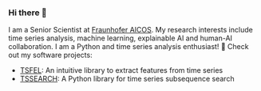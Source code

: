 ### Hi there 👋

<!--
**dmfolgado/dmfolgado** is a ✨ _special_ ✨ repository because its `README.md` (this file) appears on your GitHub profile.

Here are some ideas to get you started:

- 🔭 I’m currently working on ...
- 🌱 I’m currently learning ...
- 👯 I’m looking to collaborate on ...
- 🤔 I’m looking for help with ...
- 💬 Ask me about ...
- 📫 How to reach me: ...
- 😄 Pronouns: ...
- ⚡ Fun fact: ...
-->

I am a Senior Scientist at [Fraunhofer AICOS](https://www.aicos.fraunhofer.pt/en/home.html). My research interests include time series analysis, machine learning, explainable AI and human-AI collaboration.
I am a Python and time series analysis enthusiast! 🔭 Check out my software projects:

* [TSFEL](https://github.com/fraunhoferportugal/tsfel): An intuitive library to extract features from time series 
* [TSSEARCH](https://github.com/fraunhoferportugal/tssearch): A Python library for time series subsequence search
